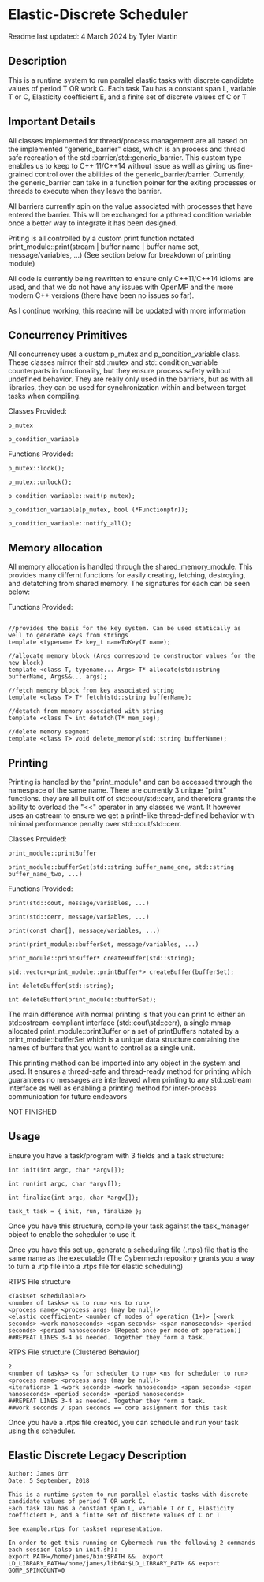 # Elastic-Discrete Scheduler

Readme last updated: 4 March 2024 by Tyler Martin

## Description
This is a runtime system to run parallel elastic tasks with discrete candidate values of period T OR work C. 
Each task Tau has a constant span L, variable T or C, Elasticity coefficient E, and a finite set of discrete values of C or T

## Important Details
All classes implemented for thread/process management are all based on the implemented "generic_barrier" class, which is an process and thread safe recreation of the std::barrier/std::generic_barrier. This custom type enables us to keep to C++ 11/C++14 without issue as well as giving us fine-grained control over the abilities of the generic_barrier/barrier. Currently, the generic_barrier can take in a function poiner for the exiting processes or threads to execute when they leave the barrier. 

All barriers currently spin on the value associated with processes that have entered the barrier. This will be exchanged for a pthread condition variable once a better way to integrate it has been designed.

Priting is all controlled by a custom print function notated print_module::print(stream | buffer name | buffer name set, message/variables, ...)
(See section below for breakdown of printing module)

All code is currently being rewritten to ensure only C++11/C++14 idioms are used, and that we do not have any issues with OpenMP and the more modern C++ versions (there have been no issues so far).

As I continue working, this readme will be updated with more information

## Concurrency Primitives
All concurrency uses a custom p_mutex and p_condition_variable class. These classes mirror their std::mutex and std::condition_variable counterparts in functionality, but they ensure process safety without undefined behavior. They are really only used in the barriers, but as with all libraries, they can be used for synchronization within and between target tasks when compiling.

Classes Provided:
```
p_mutex

p_condition_variable
```

Functions Provided:
```
p_mutex::lock();

p_mutex::unlock();

p_condition_variable::wait(p_mutex);

p_condition_variable(p_mutex, bool (*Functionptr));

p_condition_variable::notify_all();
```

## Memory allocation
All memory allocation is handled through the shared_memory_module. This provides many differnt functions for easily creating, fetching, destroying, and detatching from shared memory. The signatures for each can be seen below:

Functions Provided:
```

//provides the basis for the key system. Can be used statically as well to generate keys from strings
template <typename T> key_t nameToKey(T name);

//allocate memory block (Args correspond to constructor values for the new block)
template <class T, typename... Args> T* allocate(std::string bufferName, Args&&... args);

//fetch memory block from key associated string
template <class T> T* fetch(std::string bufferName);

//detatch from memory associated with string
template <class T> int detatch(T* mem_seg);

//delete memory segment
template <class T> void delete_memory(std::string bufferName);
```

## Printing

Printing is handled by the "print_module" and can be accessed through the namespace of the same name. There are currently 3 unique "print" functions. they are all built off of std::cout/std::cerr, and therefore grants the ability to overload the "<<" operator in any classes we want. It however uses an ostream to ensure we get a printf-like thread-defined behavior with minimal performance penalty over std::cout/std::cerr. 

Classes Provided:
```
print_module::printBuffer

print_module::bufferSet(std::string buffer_name_one, std::string buffer_name_two, ...)
```

Functions Provided:
```
print(std::cout, message/variables, ...)

print(std::cerr, message/variables, ...)

print(const char[], message/variables, ...)

print(print_module::bufferSet, message/variables, ...)

print_module::printBuffer* createBuffer(std::string);

std::vector<print_module::printBuffer*> createBuffer(bufferSet);

int deleteBuffer(std::string);

int deleteBuffer(print_module::bufferSet);
```

The main difference with normal printing is that you can print to either an std::ostream-compliant interface (std::cout\std::cerr), a single mmap allocated print_module::printBuffer or a set of printBuffers notated by a print_module::bufferSet which is a unique data structure containing the names of buffers that you want to control as a single unit.

This printing method can be imported into any object in the system and used. It ensures a thread-safe and thread-ready method for printing which 
guarantees no messages are interleaved when printing to any std::ostream interface as well as enabling a printing method for inter-process 
communication for future endeavors

NOT FINISHED

## Usage

Ensure you have a task/program with 3 fields and a task structure: 

```
int init(int argc, char *argv[]);

int run(int argc, char *argv[]);

int finalize(int argc, char *argv[]);

task_t task = { init, run, finalize };
```

Once you have this structure, compile your task against the task_manager object to enable the scheduler to use it.

Once you have this set up, generate a scheduling file (.rtps) file that is the same name as the executable
(The Cybermech repository grants you a way to turn a .rtp file into a .rtps file for elastic scheduling)

RTPS File structure
```
<Taskset schedulable?>
<number of tasks> <s to run> <ns to run>
<process name> <process args (may be null)> 
<elastic coefficient> <number of modes of operation (1+)> [<work seconds> <work nanoseconds> <span seconds> <span nanoseconds> <period seconds> <period nanoseconds> (Repeat once per mode of operation)]
##REPEAT LINES 3-4 as needed. Together they form a task.
```

RTPS File structure (Clustered Behavior)
```
2
<number of tasks> <s for scheduler to run> <ns for scheduler to run>
<process name> <process args (may be null)> 
<iterations> 1 <work seconds> <work nanoseconds> <span seconds> <span nanoseconds> <period seconds> <period nanoseconds>
##REPEAT LINES 3-4 as needed. Together they form a task.
##work seconds / span seconds == core assignment for this task
```

Once you have a .rtps file created, you can schedule and run your task using this scheduler. 

## Elastic Discrete Legacy Description
```
Author: James Orr
Date: 5 September, 2018

This is a runtime system to run parallel elastic tasks with discrete candidate values of period T OR work C. 
Each task Tau has a constant span L, variable T or C, Elasticity coefficient E, and a finite set of discrete values of C or T

See example.rtps for taskset representation.

In order to get this running on Cybermech run the following 2 commands each session (also in init.sh): 
export PATH=/home/james/bin:$PATH &&  export LD_LIBRARY_PATH=/home/james/lib64:$LD_LIBRARY_PATH && export GOMP_SPINCOUNT=0
```
